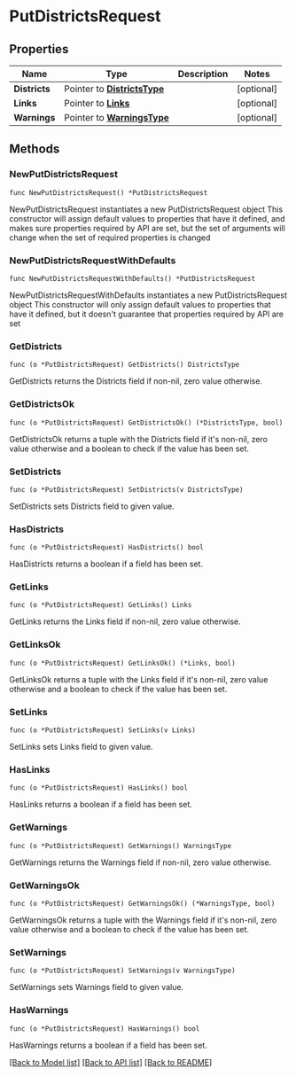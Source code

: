 # PutDistrictsRequest

## Properties

Name | Type | Description | Notes
------------ | ------------- | ------------- | -------------
**Districts** | Pointer to [**DistrictsType**](DistrictsType.md) |  | [optional] 
**Links** | Pointer to [**Links**](Links.md) |  | [optional] 
**Warnings** | Pointer to [**WarningsType**](WarningsType.md) |  | [optional] 

## Methods

### NewPutDistrictsRequest

`func NewPutDistrictsRequest() *PutDistrictsRequest`

NewPutDistrictsRequest instantiates a new PutDistrictsRequest object
This constructor will assign default values to properties that have it defined,
and makes sure properties required by API are set, but the set of arguments
will change when the set of required properties is changed

### NewPutDistrictsRequestWithDefaults

`func NewPutDistrictsRequestWithDefaults() *PutDistrictsRequest`

NewPutDistrictsRequestWithDefaults instantiates a new PutDistrictsRequest object
This constructor will only assign default values to properties that have it defined,
but it doesn't guarantee that properties required by API are set

### GetDistricts

`func (o *PutDistrictsRequest) GetDistricts() DistrictsType`

GetDistricts returns the Districts field if non-nil, zero value otherwise.

### GetDistrictsOk

`func (o *PutDistrictsRequest) GetDistrictsOk() (*DistrictsType, bool)`

GetDistrictsOk returns a tuple with the Districts field if it's non-nil, zero value otherwise
and a boolean to check if the value has been set.

### SetDistricts

`func (o *PutDistrictsRequest) SetDistricts(v DistrictsType)`

SetDistricts sets Districts field to given value.

### HasDistricts

`func (o *PutDistrictsRequest) HasDistricts() bool`

HasDistricts returns a boolean if a field has been set.

### GetLinks

`func (o *PutDistrictsRequest) GetLinks() Links`

GetLinks returns the Links field if non-nil, zero value otherwise.

### GetLinksOk

`func (o *PutDistrictsRequest) GetLinksOk() (*Links, bool)`

GetLinksOk returns a tuple with the Links field if it's non-nil, zero value otherwise
and a boolean to check if the value has been set.

### SetLinks

`func (o *PutDistrictsRequest) SetLinks(v Links)`

SetLinks sets Links field to given value.

### HasLinks

`func (o *PutDistrictsRequest) HasLinks() bool`

HasLinks returns a boolean if a field has been set.

### GetWarnings

`func (o *PutDistrictsRequest) GetWarnings() WarningsType`

GetWarnings returns the Warnings field if non-nil, zero value otherwise.

### GetWarningsOk

`func (o *PutDistrictsRequest) GetWarningsOk() (*WarningsType, bool)`

GetWarningsOk returns a tuple with the Warnings field if it's non-nil, zero value otherwise
and a boolean to check if the value has been set.

### SetWarnings

`func (o *PutDistrictsRequest) SetWarnings(v WarningsType)`

SetWarnings sets Warnings field to given value.

### HasWarnings

`func (o *PutDistrictsRequest) HasWarnings() bool`

HasWarnings returns a boolean if a field has been set.


[[Back to Model list]](../README.md#documentation-for-models) [[Back to API list]](../README.md#documentation-for-api-endpoints) [[Back to README]](../README.md)


